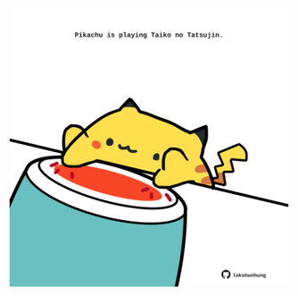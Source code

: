 <!-- built at 06/06/2021, 07:43:22 UTC -->
<p align="center">
  <img width="500" height="500" src="./ReadmeImage.svg">
</p>
